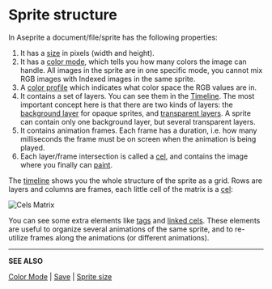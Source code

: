 # Sprite structure

In Aseprite a document/file/sprite has the following properties:

1. It has a [size](sprite-size.md) in pixels (width and height).
1. It has a [color mode](color-mode.md), which tells you how many
   colors the image can handle. All images in the sprite are in one
   specific mode, you cannot mix RGB images with Indexed images in the
   same sprite.
1. A [color profile](color-profile.md) which indicates what color space the RGB values are in.
1. It contains a set of layers. You can see them in
   the [Timeline](timeline.md). The most important concept here is
   that there are two kinds of layers:
   the [background layer](layers.md#background-Layer) for opaque sprites, and
   [transparent layers](layers.md#transparent-Layers).
   A sprite can contain only one background layer, but several
   transparent layers.
1. It contains animation frames. Each frame has a duration, i.e. how many milliseconds
   the frame must be on screen when the animation is being played.
1. Each layer/frame intersection is called a [cel](cel.md),
   and contains the image where you finally can [paint](drawing.md).

The [timeline](timeline.md) shows you the whole structure of the
sprite as a grid. Rows are layers and columns are frames, each
little cell of the matrix is a [cel](cel.md):

<img src="/docs/sprite/sprite-components.png" alt="Cels Matrix" class="xN" />

You can see some extra elements like [tags](tags.md) and [linked
cels](linked-cels.md). These elements are useful to organize several
animations of the same sprite, and to re-utilize frames along the
animations (or different animations).

---

**SEE ALSO**

[Color Mode](color-mode.md) |
[Save](save.md) |
[Sprite size](sprite-size.md)
